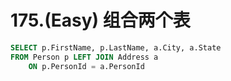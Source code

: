 # 175.\(Easy\) 组合两个表

```sql
SELECT p.FirstName, p.LastName, a.City, a.State
FROM Person p LEFT JOIN Address a
    ON p.PersonId = a.PersonId
```

